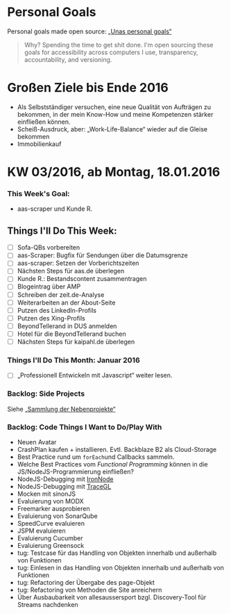 Personal Goals
==============

Personal goals made open source: [„Unas personal goals“](http://una.im/personal-goals-guide/#=%81)
> Why? Spending the time to get shit done. I'm open sourcing these goals for accessibility across computers I use, transparency, accountability, and versioning.

# Großen Ziele bis Ende 2016
* Als Selbstständiger versuchen, eine neue Qualität von Aufträgen zu bekommen, in der mein Know-How und meine Kompetenzen stärker einfließen können.
* Scheiß-Ausdruck, aber: „Work-Life-Balance“ wieder auf die Gleise bekommen
* Immobilienkauf

# KW 03/2016, ab Montag, 18.01.2016

### This Week's Goal: 
* aas-scraper und Kunde R.

## Things I'll Do This Week:
- [ ] Sofa-QBs vorbereiten
- [ ] aas-Scraper: Bugfix für Sendungen über die Datumsgrenze
- [ ] aas-scraper: Setzen der Vorberichtszeiten
- [ ] Nächsten Steps für aas.de überlegen
- [ ] Kunde R.: Bestandscontent zusammentragen
- [ ] Blogeintrag über AMP
- [ ] Schreiben der zeit.de-Analyse
- [ ] Weiterarbeiten an der About-Seite
- [ ] Putzen des LinkedIn-Profils
- [ ] Putzen des Xing-Profils
- [ ] BeyondTellerand in DUS anmelden
- [ ] Hotel für die BeyondTellerand buchen
- [ ] Nächsten Steps für kaipahl.de überlegen

### Things I'll Do This Month: Januar 2016
- [ ] „Professionell Entwickeln mit Javascript“ weiter lesen.

### Backlog: Side Projects
Siehe [„Sammlung der Nebenprojekte“](~/Sites/dogfood-personal-goal/recources/pet-projects.md)

### Backlog: Code Things I Want to Do/Play With
* Neuen Avatar
* CrashPlan kaufen + installieren. Evtl. Backblaze B2 als Cloud-Storage
* Best Practice rund um `forEach`und Callbacks sammeln.
* Welche Best Practices vom _Functional Programming_ können in die JS/NodeJS-Programmierung einfließen?
* NodeJS-Debugging mit [IronNode](http://s-a.github.io/iron-node/)
* NodeJS-Debugging mit [TraceGL](https://github.com/traceglMPL/tracegl)
* Mocken mit sinonJS
* Evaluierung von MODX
* Freemarker ausprobieren
* Evaluierung von SonarQube
* SpeedCurve evaluieren
* JSPM evaluieren
* Evaluierung Cucumber
* Evaluierung Greensock
* tug: Testcase für das Handling von Objekten innerhalb und außerhalb von Funktionen
* tug: Einlesen in das Handling von Objekten innerhalb und außerhalb von Funktionen
* tug: Refactoring der Übergabe des page-Objekt
* tug: Refactoring von Methoden die Site anreichern
* Über Ausbaubarkeit von allesaussersport bzgl. Discovery-Tool für Streams nachdenken


